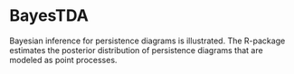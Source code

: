 # BayesTDA
Bayesian inference for persistence diagrams is illustrated. The R-package estimates the posterior distribution of persistence diagrams that are modeled as point processes.  
